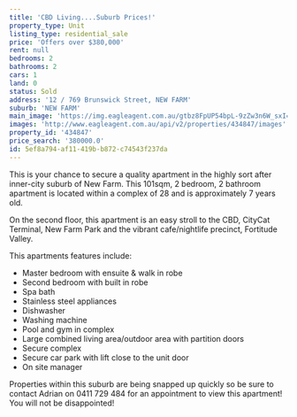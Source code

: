 ```yaml
---
title: 'CBD Living....Suburb Prices!'
property_type: Unit
listing_type: residential_sale
price: 'Offers over $380,000'
rent: null
bedrooms: 2
bathrooms: 2
cars: 1
land: 0
status: Sold
address: '12 / 769 Brunswick Street, NEW FARM'
suburb: 'NEW FARM'
main_image: 'https://img.eagleagent.com.au/gtbz8FpUP54bpL-9zZw3n6W_sxI=/1280x854/smart/https://s3-us-west-2.amazonaws.com/eagleagent-orig/images/6818293/104215015-image-M.jpg'
images: 'http://www.eagleagent.com.au/api/v2/properties/434847/images'
property_id: '434847'
price_search: '380000.0'
id: 5ef8a794-af11-419b-b872-c74543f237da
---
```

This is your chance to secure a quality apartment in the highly sort after inner-city suburb of New Farm.  This 101sqm, 2 bedroom, 2 bathroom apartment is located within a complex of 28 and is approximately 7 years old.

On the second floor, this apartment is an easy stroll to the CBD, CityCat Terminal, New Farm Park and the vibrant cafe/nightlife precinct, Fortitude Valley.

This apartments features include:

  - Master bedroom with ensuite & walk in robe
  - Second bedroom with built in robe
  - Spa bath
  - Stainless steel appliances
  - Dishwasher
  - Washing machine
  - Pool and gym in complex
  - Large combined living area/outdoor area with partition doors
  - Secure complex
  - Secure car park with lift close to the unit door
  - On site manager

Properties within this suburb are being snapped up quickly so be sure to contact Adrian on 0411 729 484 for an appointment to view this apartment!  You will not be disappointed!